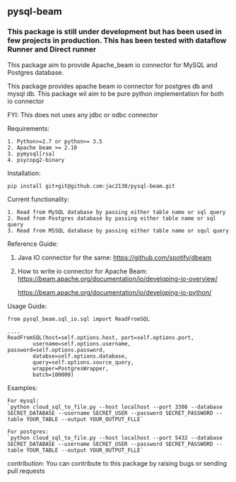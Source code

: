 ## pysql-beam

### This package is still under development but has been used in few projects in production. This has been tested with dataflow Runner and Direct runner

This package aim to provide Apache_beam io connector for MySQL and Postgres database.


This package provides apache beam io connector for postgres db and mysql db.
This package wil aim to be pure python implementation for both io connector

FYI: This does not uses any jdbc or odbc connector

Requirements:

    1. Python>=2.7 or python>= 3.5
    2. Apache beam >= 2.10
    3. pymysql[rsa]
    4. psycopg2-binary


Installation:
    
    pip install git+git@github.com:jac2130/pysql-beam.git
   


Current functionality:

    1. Read from MySQL database by passing either table name or sql query
    2. Read from Postgres database by passing either table name or sql query
    3. Read from MSSQL database by passing either table name or squl query


Reference Guide:

1. Java IO connector for the same:
    https://github.com/spotify/dbeam

2. How to write io connector for Apache Beam:
    https://beam.apache.org/documentation/io/developing-io-overview/
    
    https://beam.apache.org/documentation/io/developing-io-python/

Usage Guide:
```
from pysql_beam.sql_io.sql import ReadFromSQL

....
ReadFromSQL(host=self.options.host, port=self.options.port,
        username=self.options.username, password=self.options.password,
        databse=self.options.database,
        query=self.options.source_query,
        wrapper=PostgresWrapper,
        batch=100000)

```
Examples:

    For mysql:
    `python cloud_sql_to_file.py --host localhost --port 3306 --database SECRET_DATABASE --username SECRET_USER --password SECRET_PASSWORD --table YOUR_TABLE --output YOUR_OUTPUT_FLLE`

    For postgres:
    `python cloud_sql_to_file.py --host localhost --port 5432 --database SECRET_DATABASE --username SECRET_USER --password SECRET_PASSWORD --table YOUR_TABLE --output YOUR_OUTPUT_FLLE`


contribution:
    You can contribute to this package by raising bugs or sending pull requests
